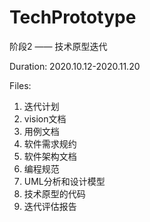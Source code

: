 # TechPrototype
阶段2 —— 技术原型迭代

Duration: 2020.10.12-2020.11.20

Files:
1. 迭代计划
2. vision文档
3. 用例文档
4. 软件需求规约
5. 软件架构文档
6. 编程规范
7. UML分析和设计模型
8. 技术原型的代码
9. 迭代评估报告

